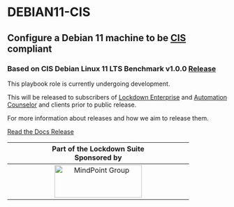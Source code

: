 # DEBIAN11-CIS

## Configure a Debian 11 machine to be [CIS](https://www.cisecurity.org/cis-benchmarks/) compliant

### Based on CIS Debian Linux 11 LTS Benchmark v1.0.0 [Release](https://downloads.cisecurity.org/#/)

This playbook role is currently undergoing development.

This will be released to subscribers of [Lockdown Enterprise] and [Automation Counselor] and clients prior to public release.

For more information about releases and how we aim to release them.

[Read the Docs Release]

|<div style="width:400px"></div>Part of the Lockdown Suite <br>Sponsored by|
| :---: |
|<a href="https://mindpointgroup.com#GH_LockdownReadMe" target="_blank"><img src="https://assets-global.website-files.com/601959b76833363126385b0d/60195aa15ed9274f67255f9b_MPG-logo-mono-blue.svg" width="200" height="75" alt="MindPoint Group"/></a>|

[Lockdown Enterprise]: hhttps://www.lockdownenterprise.com#GH_AL_DEB11_cis
[Automation Counselor]: https://www.mindpointgroup.com/cybersecurity-products/ansible-counselor#GH_AL_DEB11_cis
[Read the Docs Release]: https://ansible-lockdown.readthedocs.io/en/release_sched/combined/release_sched.html
